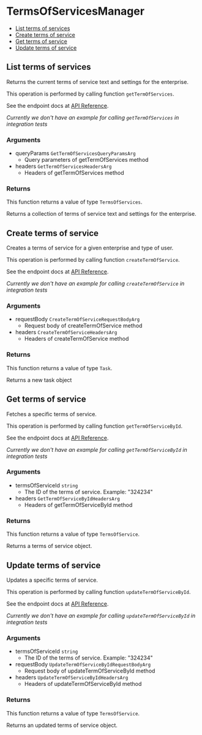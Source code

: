 # TermsOfServicesManager


- [List terms of services](#list-terms-of-services)
- [Create terms of service](#create-terms-of-service)
- [Get terms of service](#get-terms-of-service)
- [Update terms of service](#update-terms-of-service)

## List terms of services

Returns the current terms of service text and settings
for the enterprise.

This operation is performed by calling function `getTermOfServices`.

See the endpoint docs at
[API Reference](https://developer.box.com/reference/get-terms-of-services/).

*Currently we don't have an example for calling `getTermOfServices` in integration tests*

### Arguments

- queryParams `GetTermOfServicesQueryParamsArg`
  - Query parameters of getTermOfServices method
- headers `GetTermOfServicesHeadersArg`
  - Headers of getTermOfServices method


### Returns

This function returns a value of type `TermsOfServices`.

Returns a collection of terms of service text and settings for the
enterprise.


## Create terms of service

Creates a terms of service for a given enterprise
and type of user.

This operation is performed by calling function `createTermOfService`.

See the endpoint docs at
[API Reference](https://developer.box.com/reference/post-terms-of-services/).

*Currently we don't have an example for calling `createTermOfService` in integration tests*

### Arguments

- requestBody `CreateTermOfServiceRequestBodyArg`
  - Request body of createTermOfService method
- headers `CreateTermOfServiceHeadersArg`
  - Headers of createTermOfService method


### Returns

This function returns a value of type `Task`.

Returns a new task object


## Get terms of service

Fetches a specific terms of service.

This operation is performed by calling function `getTermOfServiceById`.

See the endpoint docs at
[API Reference](https://developer.box.com/reference/get-terms-of-services-id/).

*Currently we don't have an example for calling `getTermOfServiceById` in integration tests*

### Arguments

- termsOfServiceId `string`
  - The ID of the terms of service. Example: "324234"
- headers `GetTermOfServiceByIdHeadersArg`
  - Headers of getTermOfServiceById method


### Returns

This function returns a value of type `TermsOfService`.

Returns a terms of service object.


## Update terms of service

Updates a specific terms of service.

This operation is performed by calling function `updateTermOfServiceById`.

See the endpoint docs at
[API Reference](https://developer.box.com/reference/put-terms-of-services-id/).

*Currently we don't have an example for calling `updateTermOfServiceById` in integration tests*

### Arguments

- termsOfServiceId `string`
  - The ID of the terms of service. Example: "324234"
- requestBody `UpdateTermOfServiceByIdRequestBodyArg`
  - Request body of updateTermOfServiceById method
- headers `UpdateTermOfServiceByIdHeadersArg`
  - Headers of updateTermOfServiceById method


### Returns

This function returns a value of type `TermsOfService`.

Returns an updated terms of service object.


